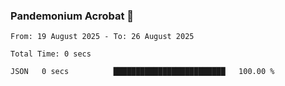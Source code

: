 ### Pandemonium Acrobat 🤸

<!--START_SECTION:waka-->

```all_time
From: 19 August 2025 - To: 26 August 2025

Total Time: 0 secs

JSON   0 secs          █████████████████████████   100.00 %
```

<!--END_SECTION:waka-->
